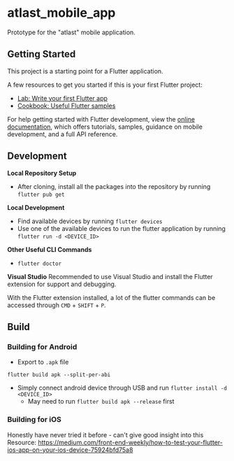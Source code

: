 # atlast_mobile_app

Prototype for the "atlast" mobile application.

## Getting Started

This project is a starting point for a Flutter application.

A few resources to get you started if this is your first Flutter project:

- [Lab: Write your first Flutter app](https://docs.flutter.dev/get-started/codelab)
- [Cookbook: Useful Flutter samples](https://docs.flutter.dev/cookbook)

For help getting started with Flutter development, view the
[online documentation](https://docs.flutter.dev/), which offers tutorials,
samples, guidance on mobile development, and a full API reference.

## Development

**Local Repository Setup**
- After cloning, install all the packages into the repository by running `flutter pub get`

**Local Development**
- Find available devices by running `flutter devices`
- Use one of the available devices to run the flutter application by running `flutter run -d <DEVICE_ID>`

**Other Useful CLI Commands**
- `flutter doctor`

**Visual Studio**
Recommended to use Visual Studio and install the Flutter extension for support and debugging.

With the Flutter extension installed, a lot of the flutter commands can be accessed through `CMD` + `SHIFT` + `P`.

## Build
### Building for Android
- Export to `.apk` file
```
flutter build apk --split-per-abi
```
- Simply connect android device through USB and run `flutter install -d <DEVICE_ID>`
    - May need to run `flutter build apk --release` first

### Building for iOS
Honestly have never tried it before - can't give good insight into this
Resource: https://medium.com/front-end-weekly/how-to-test-your-flutter-ios-app-on-your-ios-device-75924bfd75a8
